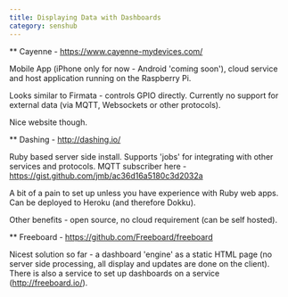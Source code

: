 ```yaml
---
title: Displaying Data with Dashboards
category: senshub
---
```

** Cayenne - https://www.cayenne-mydevices.com/

Mobile App (iPhone only for now - Android 'coming soon'), cloud service and host application running on the Raspberry Pi.

Looks similar to Firmata - controls GPIO directly. Currently no support for external data (via MQTT, Websockets or other protocols).

Nice website though.

** Dashing - http://dashing.io/

Ruby based server side install. Supports 'jobs' for integrating with other services and protocols. MQTT subscriber here - https://gist.github.com/jmb/ac36d16a5180c3d2032a

A bit of a pain to set up unless you have experience with Ruby web apps. Can be deployed to Heroku (and therefore Dokku).

Other benefits - open source, no cloud requirement (can be self hosted).

** Freeboard - https://github.com/Freeboard/freeboard

Nicest solution so far - a dashboard 'engine' as a static HTML page (no server side processing, all display and updates are done on the client). There is also a service to set up dashboards on a service (http://freeboard.io/).
